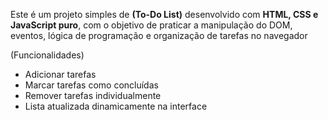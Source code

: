 Este é um projeto simples de **(To-Do List)** desenvolvido com **HTML, CSS e JavaScript puro**, com o objetivo de praticar a manipulação do DOM, eventos, lógica de programação e organização de tarefas no navegador


(Funcionalidades)

- Adicionar tarefas
- Marcar tarefas como concluídas
- Remover tarefas individualmente
- Lista atualizada dinamicamente na interface